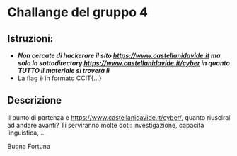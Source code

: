 # Challange del gruppo 4
## Istruzioni:
- ***Non cercate di hackerare il sito https://www.castellanidavide.it ma solo la sottodirectory https://www.castellanidavide.it/cyber in quanto TUTTO il materiale si troverà lì***
- La flag è in formato CCIT{...}

## Descrizione
Il punto di partenza è https://www.castellanidavide.it/cyber/, quanto riuscirai ad andare avanti? Ti serviranno molte doti: investigazione, capacità linguistica, ...

Buona Fortuna